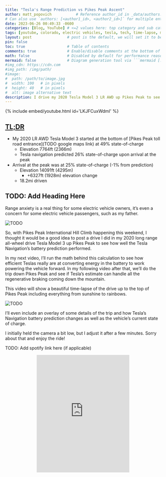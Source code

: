 ```yaml
---
title: "Tesla's Range Prediction vs Pikes Peak Ascent"
author: matt_popovich           # Reference author_id in _data/authors.yml
# Can also use `authors: [<author1_id>, <author2_id>]` for multiple entries
date: 2023-06-26 00:49:33 -0600
categories: [Blog, YouTube] # <=2 values here: top category and sub category
tags: [youtube, colorado, electric vehicles, tesla, tech, time-lapse, model 3]       # TAG names should always be lowercase
layout: post                # post is the default, we will set it to be explicit
pin: false
toc: true                   # Table of contents
comments: true              # Enable/disable comments at the bottom of the post
math: false                 # Disabled by default for performance reasons
mermaid: false              # Diagram generation tool via ```mermaid [...]```
#img_cdn: https://cdn.com
#img_path: /img/path/
#image:
#  path: /path/to/image.jpg
#  width: 100   # in pixels
#  height: 40   # in pixels
#  alt: image alternative text
description: I drive my 2020 Tesla Model 3 LR AWD up Pikes Peak to see how accurate Tesla's range prediction software is!
---
```


{% include embed/youtube.html id='LKJFCuxWdmI' %}

## [TL;DR](https://www.merriam-webster.com/dictionary/TL%3BDR)
* My 2020 LR AWD Tesla Model 3 started at the bottom of [Pikes Peak toll road entrance](TODO google maps link) at 49% state-of-charge
  * Elevation 7764ft (2366m)
  * Tesla navigation predicted 26% state-of-charge upon arrival at the peak
* Arrival at the peak was at 25% state-of-charge (-1% from prediction)
  * Elevation 14091ft (4295m)
    * +6327ft (1928m) elevation change
  * 18.2mi driven


## TODO: Add Heading Here
Range anxiety is a real thing for some electric vehicle owners, it’s even a concern for some electric vehicle passengers, such as my father.

![TODO](screenshotOfImessage.jpg)

So, with Pikes Peak International Hill Climb happening this weekend, I thought it would be a good idea to post a drive I did in my 2020 long range all-wheel drive Tesla Model 3 up Pikes Peak to see how well the Tesla Navigation’s battery prediction performed.

<!-- TODO: Reference future videos here when they are complete -->
In my next video, I’ll run the math behind this calculation to see how efficient Teslas really are at converting energy in the battery to work powering the vehicle forward.
In my following video after that, we’ll do the trip down Pikes Peak and see if Tesla’s estimate can handle all the regenerative braking coming down the mountain.

This video will show a beautiful time-lapse of the drive up to the top of Pikes Peak including everything from sunshine to rainbows.

![TODO](rainbows.jpg)

I’ll even include an overlay of some details of the trip and how Tesla’s Navigation battery prediction changes as well as the vehicle’s current state of charge.

I initially held the camera a bit low, but I adjust it after a few minutes. Sorry about that and enjoy the ride!



TODO: Add spotify link here (if applicable)
<div style="text-align:center">
<iframe
src="https://open.spotify.com/embed/track/29gVTYMqXVV47mrY4qkm4b"
width="300" height="380" frameborder="0"
allowtransparency="true"
allow="encrypted-media">
</iframe>
</div>

